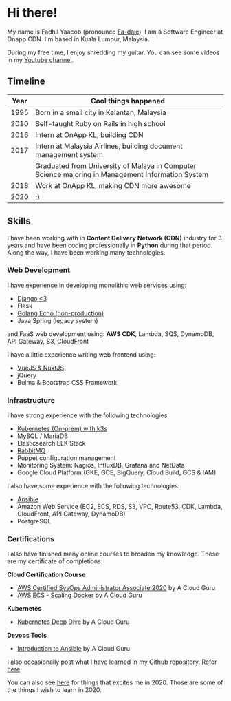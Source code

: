 
# Hi there!

My name is Fadhil Yaacob (pronounce [Fa-dale](https://www.howtopronounce.com/fadale/)). I am a Software Engineer at Onapp CDN. I'm based in Kuala Lumpur, Malaysia.

During my free time, I enjoy shredding my guitar. You can see some videos in my [Youtube channel](https://www.youtube.com/user/piukul/).

## Timeline

| Year | Cool things happened |
|------|----------------------|
| 1995 | Born in a small city in Kelantan, Malaysia |
| 2010 | Self-taught Ruby on Rails in high school |
| 2016 | Intern at OnApp KL, building CDN |
| 2017 | Intern at Malaysia Airlines, building document management system |
|      | Graduated from University of Malaya in Computer Science majoring in Management Information System |
| 2018 | Work at OnApp KL, making CDN more awesome |
| 2020 | ;) |

## Skills

I have been working with in **Content Delivery Network (CDN)** industry for 3 years and have been coding professionally in **Python** during that period. Along the way, I have been working many technologies.

### Web Development

I have experience in developing monolithic web services using:

- [Django <3](/tags/django/)
- Flask
- [Golang Echo (non-production)](/tags/golang/)
- Java Spring (legacy system)

and FaaS web development using: **AWS CDK**, Lambda, SQS, DynamoDB, API Gateway, S3, CloudFront

I have a little experience writing web frontend using:

- [VueJS & NuxtJS](/tags/vue-js/)
- jQuery
- Bulma & Bootstrap CSS Framework

### Infrastructure

I have strong experience with the following technologies:

- [Kubernetes (On-prem) with k3s](/tags/kubernetes/)
- MySQL / MariaDB
- Elasticsearch ELK Stack
- [RabbitMQ](/tags/message-queue/)
- Puppet configuration management
- Monitoring System: Nagios, InfluxDB, Grafana and NetData
- Google Cloud Platform (GKE, GCE, BigQuery, Cloud Build, GCS & IAM)

I also have some experience with the following technologies:

- [Ansible](https://github.com/sdil/learning/tree/master/ansible)
- Amazon Web Service (EC2, ECS, RDS, S3, VPC, Route53, CDK, Lambda, CloudFront, API Gateway, DynamoDB)
- PostgreSQL

### Certifications

I also have finished many online courses to broaden my knowledge. These are my certificate of completions:

**Cloud Certification Course**
- [AWS Certified SysOps Administrator Associate 2020](https://verify.acloud.guru/4A968CDFC398) by A Cloud Guru
- [AWS ECS - Scaling Docker](https://verify.acloud.guru/BC648C629A48) by A Cloud Guru

**Kubernetes**
- [Kubernetes Deep Dive](https://verify.acloud.guru/445E8386BBF0) by A Cloud Guru

**Devops Tools**
- [Introduction to Ansible](https://verify.acloud.guru/EE90B7C9B544) by A Cloud Guru

I also occasionally post what I have learned in my Github repository. Refer [here](https://github.com/sdil/learning)

You can also see [here](https://fadhil-blog.dev/2020-whats-next-for-me) for things that excites me in 2020. Those are some of the things I wish to learn in 2020.
